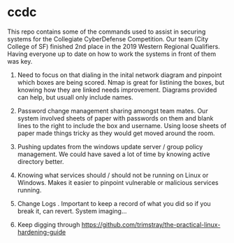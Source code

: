 # ccdc

This repo contains some of the commands used to assist in securing systems for the Collegiate CyberDefense Competition. Our team (City College of SF) finished 2nd place in the 2019 Western Regional Qualifiers. Having everyone up to date on how to work the systems in front of them was key.

1. Need to focus on that dialing in the inital network diagram and pinpoint which boxes are being scored. Nmap is great for listining the boxes, but knowing how they are linked needs improvement. Diagrams provided can help, but usuall only include names. 

2. Password change management sharing amongst team mates. Our system involved sheets of paper with passwords on them and blank lines to the right to include the box and username. Using loose sheets of paper made things tricky as they would get moved around the room.

3. Pushing updates from the windows update server / group policy management. We could have saved a lot of time by knowing active directory better.

4. Knowing what services should / should not be running on Linux or Windows. Makes it easier to pinpoint vulnerable or malicious services running. 

5. Change Logs . Important to keep a record of what you did so if you break it, can revert. System imaging...

6. Keep digging through https://github.com/trimstray/the-practical-linux-hardening-guide
